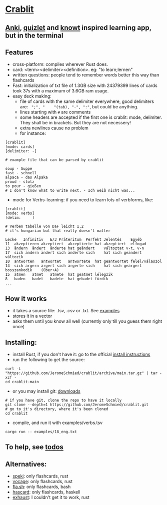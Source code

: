 # [Crablit](https://github.com/JeromeSchmied/crablit)

## [Anki](https://ankiweb.net), [quizlet](https://quizlet.com) and [knowt](https://knowt.com) inspired learning app, but in the terminal

## Features
- cross-platform: compiles wherever Rust does.
- card: \<term>\<delimiter>\<definition>. eg: "to learn;lernen"
- written questions: people tend to remember words better this way than flashcards
- Fast: initialization of txt file of 1.3GB size with 24379399 lines of cards took 37s with a maximum of 3.6GB ram usage.
- easy deck making:
    +  file of cards with the same delimiter everywhere, good delimiters are: ` ";", "    "(tab), "-", ":"`, but could be anything.
    +  lines starting with `#` are comments
    +  some headers are accepted if the first one is crablit: mode, delimiter. They shall be in brackets. But they are not necessery!
    +  extra newlines cause no problem
    +  for instance: 
```text
[crablit]
[mode: cards]
[delimiter: -]

# example file that can be parsed by crablit

soup - Suppe
fast - schnell
alpaca - das Alpaka
proud - stolz
to pour - gießen
# I don't know what to write next. - Ich weiß nicht was...
```
- mode for Verbs-learning: if you need to learn lots of verbforms, like:
```text
[crablit]
[mode: verbs]
[delim: 	]

# Verben tabelle von DaF leicht 1,2
# it's hungarian but that really doesn't matter

Lecke	Infinitiv	E/3	Präteritum	Perfekt	Jelentés	Egyéb
11	akzeptieren	akzeptiert	akzeptierte	hat akzeptiert	elfogad	
13	ändern	ändert	änderte	hat geändert	változtat v-t, v-n	
17	sich ändern	ändert sich	änderte sich	hat sich geändert	változik	
10	antworten	antwortet	antwortete	hat geantwortet	felel/válaszol	
14	sich ärgern	ärgert sich	ärgerte sich	hat sich geärgert	bosszankodik	(über+A)
15	atmen	atmet	atmete	hat geatmet	lélegzik	
8	baden	badet	badete	hat gebadet	fürdik
...
```

## How it works
- it takes a source file: .tsv, .csv or .txt. See [examples](https://github.com/JeromeSchmied/crablit/tree/main/examples)
- stores it in a vector
- asks them until you know all well (currently only till you guess them right once)

<!-- ## Why is it better than the others? -->
<!---->
<!-- |                 | quizlet     | knowt      | crablit                    | -->
<!-- |---------------- | ----------- | ---------- | -------------------------- | -->
<!-- | open-source     | no          | no         | of course!                 | -->
<!-- | ad-free         | nope        | nope       | 100%                       | -->
<!-- | totally free    | not really  | not really | Yes, and it always will be | -->
<!-- | speed out of 10 | 4           | 2          | 10                         | -->
<!-- | offline version | paid        | no         | cross-platform, fast, TUI: coming soon  | -->

## Installing:

- install Rust, if you don't have it:
go to the official [install instructions](https://www.rust-lang.org/tools/install)
- run the following to get the source:
```shell
curl -L  "https://github.com/JeromeSchmied/crablit/archive/main.tar.gz" | tar -xzf -
cd crablit-main
```
- or you may install git: [downloads](https://git-scm.com/downloads)
```shell
# if you have git, clone the repo to have it locally
git clone --depth=1 https://github.com/JeromeSchmied/crablit.git
# go to it's directory, where it's been cloned
cd crablit
```
- compile, and run it with examples/verbs.tsv
```shell
cargo run -- examples/18_eng.txt
```


## To help, see [todos](TODO.md)

## Alternatives: 
- [speki](https://crates.io/crates/speki): only flashcards, rust
- [vocage](https://crates.io/crates/vocage): only flashcards, rust
- [fla.sh](https://github.com/tallguyjenks/fla.sh): only flashcards, bash
- [hascard](https://github.com/Yvee1/hascard): only flashcards, haskell
- [exhaust](https://github.com/heyrict/exhaust): I couldn't get it to work, rust
